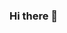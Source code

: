 ### Hi there 👋

<!--
**FrancoisVsr/FrancoisVsr** is a ✨ _special_ ✨ repository because its `README.md` (this file) appears on your GitHub profile.

![My GitHub stats](https://github-readme-stats.vercel.app/api?username=FrancoisVsr&show_icons=true&theme=blue&include_all_commits=true)

![Top Langs](https://github-readme-stats.vercel.app/api/top-langs/?username=FrancoisVsr&theme=dark)

- 🔭 I’m currently working on ...
- 🌱 I’m currently learning ...
- 👯 I’m looking to collaborate on ...
- 🤔 I’m looking for help with ...
- 💬 Ask me about ...
- 📫 How to reach me: ...
- 😄 Pronouns: ...
- ⚡ Fun fact: ...

<img  align="right" src="https://komarev.com/ghpvc/?username=FrancoisVsr&label=Profile%20views&color=0e75b6&style=flat"/>
